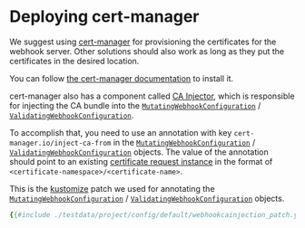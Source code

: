 # Deploying cert-manager

We suggest using [cert-manager](https://github.com/cert-manager/cert-manager) for
provisioning the certificates for the webhook server. Other solutions should
also work as long as they put the certificates in the desired location.

You can follow
[the cert-manager documentation](https://cert-manager.io/docs/installation/)
to install it.

cert-manager also has a component called [CA
Injector](https://cert-manager.io/docs/concepts/ca-injector/), which is responsible for
injecting the CA bundle into the [`MutatingWebhookConfiguration`](https://pkg.go.dev/k8s.io/api/admissionregistration/v1#MutatingWebhookConfiguration)
/ [`ValidatingWebhookConfiguration`](https://pkg.go.dev/k8s.io/api/admissionregistration/v1#ValidatingWebhookConfiguration).

To accomplish that, you need to use an annotation with key
`cert-manager.io/inject-ca-from`
in the [`MutatingWebhookConfiguration`](https://pkg.go.dev/k8s.io/api/admissionregistration/v1#MutatingWebhookConfiguration)
/ [`ValidatingWebhookConfiguration`](https://pkg.go.dev/k8s.io/api/admissionregistration/v1#ValidatingWebhookConfiguration) objects.
The value of the annotation should point to an existing [certificate request instance](https://cert-manager.io/docs/concepts/certificaterequest/)
in the format of `<certificate-namespace>/<certificate-name>`.

This is the [kustomize](https://github.com/kubernetes-sigs/kustomize) patch we
used for annotating the [`MutatingWebhookConfiguration`](https://pkg.go.dev/k8s.io/api/admissionregistration/v1#MutatingWebhookConfiguration)
/ [`ValidatingWebhookConfiguration`](https://pkg.go.dev/k8s.io/api/admissionregistration/v1#ValidatingWebhookConfiguration) objects.

```yaml
{{#include ./testdata/project/config/default/webhookcainjection_patch.yaml}}
```
